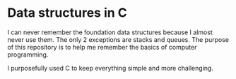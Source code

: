 # Data structures in C
I can never remember the foundation data structures because I almost never use
them. The only 2 exceptions are stacks and queues. The purpose of this
repository is to help me remember the basics of computer programming.

I purposefully used C to keep everything simple and more challenging.

